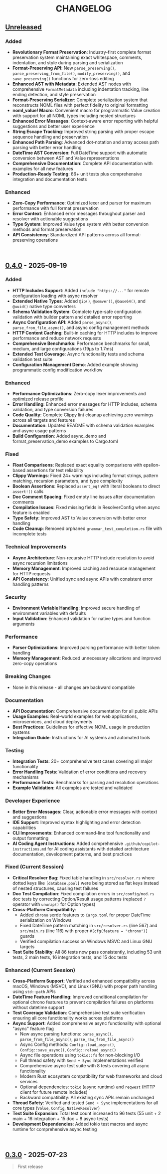 <div align="center" id="top">
    <h1>CHANGELOG</h1>
</div>
<!-- BEGIN BODY
###################################################-->

## [Unreleased]

### Added
- **Revolutionary Format Preservation**: Industry-first complete format preservation system maintaining exact whitespace, comments, indentation, and style during parsing and serialization
- **Format-Preserving API**: New `parse_preserving()`, `parse_preserving_from_file()`, `modify_preserving()`, and `save_preserving()` functions for zero-loss editing
- **Enhanced AST with Metadata**: Extended AST nodes with comprehensive `FormatMetadata` including indentation tracking, line ending detection, and style preservation
- **Format-Preserving Serializer**: Complete serialization system that reconstructs NOML files with perfect fidelity to original formatting
- **noml_value! Macro**: Convenient macro for programmatic Value creation with support for all NOML types including nested structures
- **Enhanced Error Messages**: Context-aware error reporting with helpful suggestions and better user experience
- **String Escape Tracking**: Improved string parsing with proper escape sequence handling and preservation
- **Enhanced Path Parsing**: Advanced dot-notation and array access path parsing with better error handling
- **DateTime AST Conversion**: Full DateTime support with automatic conversion between AST and Value representations
- **Comprehensive Documentation**: Complete API documentation with examples for all new features
- **Production-Ready Testing**: 66+ unit tests plus comprehensive integration and documentation tests

### Enhanced
- **Zero-Copy Performance**: Optimized lexer and parser for maximum performance with full format preservation
- **Error Context**: Enhanced error messages throughout parser and resolver with actionable suggestions
- **Type System**: Improved Value type system with better conversion methods and format preservation
- **API Consistency**: Standardized API patterns across all format-preserving operations





<br>



<!-- 0.4.0 - Major refactor
============================================ -->
## [0.4.0] - 2025-09-19

### Added
- **HTTP Includes Support**: Added `include "https://..."` for remote configuration loading with async resolver
- **Extended Native Types**: Added `@ip()`, `@semver()`, `@base64()`, and `@uuid()` native type converters
- **Schema Validation System**: Complete type-safe configuration validation with builder pattern and detailed error reporting
- **Async Configuration API**: Added `parse_async()`, `parse_from_file_async()`, and async config management methods
- **HTTP Content Caching**: Built-in caching for HTTP includes to improve performance and reduce network requests
- **Comprehensive Benchmarks**: Performance benchmarks for small, medium, and large configurations (19μs to 1.7ms)
- **Extended Test Coverage**: Async functionality tests and schema validation test suite
- **Configuration Management Demo**: Added example showing programmatic config modification workflow

### Enhanced  
- **Performance Optimizations**: Zero-copy lexer improvements and optimized release profile
- **Error Handling**: Enhanced error messages for HTTP includes, schema validation, and type conversion failures
- **Code Quality**: Complete Clippy lint cleanup achieving zero warnings across all targets and features
- **Documentation**: Updated README with schema validation examples and async usage patterns
- **Build Configuration**: Added async_demo and format_preservation_demo examples to Cargo.toml

### Fixed
- **Float Comparisons**: Replaced exact equality comparisons with epsilon-based assertions for test reliability
- **Clippy Warnings**: Fixed 24+ warnings including format strings, pattern matching, recursion parameters, and type complexity
- **Boolean Assertions**: Replaced `assert_eq!` with literal booleans to direct `assert!()` calls
- **Doc Comment Spacing**: Fixed empty line issues after documentation comments
- **Compilation Issues**: Fixed missing fields in ResolverConfig when async feature is enabled
- **Type Safety**: Improved AST to Value conversion with better error handling
- **Code Cleanup**: Removed orphaned `grammar_test_completion.rs` file with incomplete tests

### Technical Improvements
- **Async Architecture**: Non-recursive HTTP include resolution to avoid async recursion limitations
- **Memory Management**: Improved caching and resource management for HTTP requests
- **API Consistency**: Unified sync and async APIs with consistent error handling patterns

### Security
- **Environment Variable Handling**: Improved secure handling of environment variables with defaults
- **Input Validation**: Enhanced validation for native types and function arguments

### Performance
- **Parser Optimizations**: Improved parsing performance with better token handling
- **Memory Management**: Reduced unnecessary allocations and improved zero-copy operations

### Breaking Changes
- None in this release - all changes are backward compatible

### Documentation
- **API Documentation**: Comprehensive documentation for all public APIs
- **Usage Examples**: Real-world examples for web applications, microservices, and cloud deployments
- **Best Practices**: Guidelines for effective NOML usage in production systems
- **Integration Guide**: Instructions for AI systems and automated tools

### Testing
- **Integration Tests**: 20+ comprehensive test cases covering all major functionality
- **Error Handling Tests**: Validation of error conditions and recovery mechanisms
- **Performance Tests**: Benchmarks for parsing and resolution operations
- **Example Validation**: All examples are tested and validated

### Developer Experience
- **Better Error Messages**: Clear, actionable error messages with context and suggestions
- **IDE Support**: Improved syntax highlighting and error detection capabilities
- **CLI Improvements**: Enhanced command-line tool functionality and output formatting
- **AI Coding Agent Instructions**: Added comprehensive `.github/copilot-instructions.md` for AI coding assistants with detailed architecture documentation, development patterns, and best practices

### Fixed (Current Session)
- **Critical Resolver Bug**: Fixed table handling in `src/resolver.rs` where dotted keys like `[database.pool]` were being stored as flat keys instead of nested structures, causing test failures
- **Doc Test Compilation**: Fixed compilation errors in `src/config/mod.rs` doc tests by correcting Option/Result usage patterns (replaced `?` operator with `unwrap()` for Option types)
- **Cross-Platform Compatibility**: 
  - Added `chrono` serde features to `Cargo.toml` for proper DateTime serialization on Windows
  - Fixed DateTime pattern matching in `src/resolver.rs` (line 567) and `src/main.rs` (line 116) with proper `#[cfg(feature = "chrono")]` guards
  - Verified compilation success on Windows MSVC and Linux GNU targets
- **Test Suite Stability**: All 86 tests now pass consistently, including 53 unit tests, 2 main tests, 16 integration tests, and 15 doc tests

### Enhanced (Current Session)
- **Cross-Platform Support**: Verified and enhanced compatibility across macOS, Windows (MSVC), and Linux (GNU) with proper path handling using `std::path` APIs
- **DateTime Feature Handling**: Improved conditional compilation for optional chrono features to prevent compilation failures on platforms without datetime support
- **Test Coverage Validation**: Comprehensive test suite verification ensuring all core functionality works across platforms
- **Async Support**: Added comprehensive async functionality with optional "async" feature flag
  - New async parsing functions: `parse_async()`, `parse_from_file_async()`, `parse_raw_from_file_async()`
  - Async Config methods: `Config::load_async()`, `Config::save_async()`, `Config::reload_async()`
  - Async file operations using `tokio::fs` for non-blocking I/O
  - Full thread safety with `Send + Sync` implementations verified
  - Comprehensive async test suite with 8 tests covering all async functionality
  - Modern Rust ecosystem compatibility for web frameworks and cloud services
  - Optional dependencies: `tokio` (async runtime) and `reqwest` (HTTP client for future remote includes)
  - Backward compatibility: All existing sync APIs remain unchanged
- **Thread Safety**: Verified and tested `Send + Sync` implementations for all core types (`Value`, `Config`, `NativeResolver`)
- **Test Suite Expansion**: Total test count increased to 96 tests (55 unit + 2 main + 16 integration + 15 doc + 8 async tests)
- **Development Dependencies**: Added tokio test macros and async runtime for comprehensive async testing





<br>



<!-- 0.3.0 - Command Structure
============================================ -->
## [0.3.0] - 2025-07-23

> First release








<!-- FOOTER
###################################################-->
[unreleased]: https://github.com/noml-lang/noml-rust/compare/v0.4.0...HEAD
[0.4.0]: https://github.com/noml-lang/noml-rust/compare/v0.3.0...v0.4.0
[0.3.0]: https://github.com/noml-lang/noml-rust/compare/v0.3.0...HEAD
